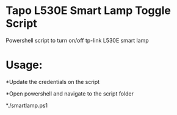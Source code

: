 # Tapo L530E Smart Lamp Toggle Script
Powershell script to turn on/off tp-link L530E smart lamp

# Usage:

*Update the credentials on the script

*Open powershell and navigate to the script folder

*./smartlamp.ps1
